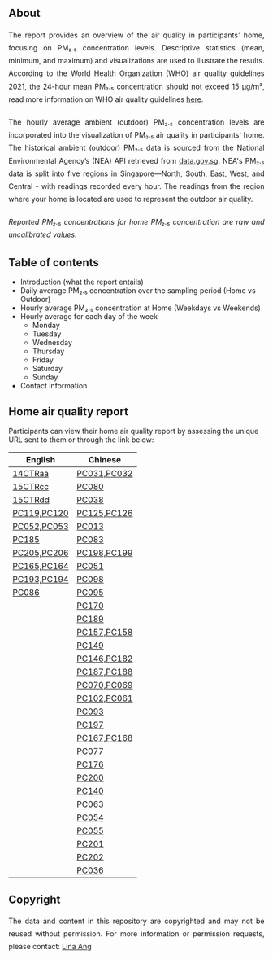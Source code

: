 ## About
<div style="text-align: justify; line-height: 1.8; margin-bottom: 20px;">
The report provides an overview of the air quality in participants' home, focusing on PM₂.₅ concentration levels. Descriptive statistics (mean, minimum, and maximum) and visualizations are used to illustrate the results. According to the World Health Organization (WHO) air quality guidelines 2021, the 24-hour mean PM₂.₅ concentration should not exceed 15 µg/m³, read more information on WHO air quality guidelines <a href="https://www.who.int/news-room/feature-stories/detail/what-are-the-who-air-quality-guidelines" target="_blank">here</a>.
</div>

<div style="text-align: justify; line-height: 1.8; margin-bottom: 20px;">
The hourly average ambient (outdoor) PM₂.₅ concentration levels are incorporated into the visualization of PM₂.₅ air quality in participants' home. The historical ambient (outdoor) PM₂.₅ data is sourced from the National Environmental Agency’s (NEA) API retrieved from <a href="https://data.gov.sg/datasets/d_e1058d6974c877257e32048ab128ad83/view#tag/default/GET/pm25" target="_blank">data.gov.sg</a>. NEA's PM₂.₅ data is split into five regions in Singapore—North, South, East, West, and Central - with readings recorded every hour. The readings from the region where your home is located are used to represent the outdoor air quality.
</div>

<div style="text-align: justify; line-height: 1.8; margin-bottom: 20px; font-style: italic;">
Reported PM₂.₅ concentrations for home PM₂.₅ concentration are raw and uncalibrated values.
</div>

## Table of contents
- Introduction (what the report entails)
- Daily average PM₂.₅ concentration over the sampling period (Home vs Outdoor)
- Hourly average PM₂.₅ concentration at Home (Weekdays vs Weekends)
- Hourly average for each day of the week
  - Monday
  - Tuesday
  - Wednesday
  - Thursday
  - Friday
  - Saturday
  - Sunday
- Contact information

## Home air quality report 
Participants can view their home air quality report by assessing the unique URL sent to them or through the link below:  
<table>
<thead>
<tr>
<th>English</th>
<th>Chinese</th>
</tr>
</thead>
<tbody>
<tr>
<td><a href="https://linaang.github.io/home-air-quality-reports/14CTRaa.html">14CTRaa</a></td>
<td><a href="https://linaang.github.io/home-air-quality-reports/PC031_PC032.html">PC031,PC032</a></td>
</tr>
<tr>
<td><a href="https://linaang.github.io/home-air-quality-reports/15CTRcc.html">15CTRcc</a></td>
<td><a href="https://linaang.github.io/home-air-quality-reports/PC080.html">PC080</a></td>
</tr>
<tr>
<td><a href="https://linaang.github.io/home-air-quality-reports/15CTRdd.html">15CTRdd</a></td>
<td><a href="https://linaang.github.io/home-air-quality-reports/PC038.html">PC038</a></td>
</tr>
<tr>
<td><a href="https://linaang.github.io/home-air-quality-reports/PC119_PC120.html">PC119,PC120</a></td>
<td><a href="https://linaang.github.io/home-air-quality-reports/PC125_PC126.html">PC125,PC126</a></td>
</tr>
<tr>
<td><a href="https://linaang.github.io/home-air-quality-reports/PC052_PC053.html">PC052,PC053</a></td>
<td><a href="https://linaang.github.io/home-air-quality-reports/PC013.html">PC013</a></td>
</tr>
<tr>
<td><a href="https://linaang.github.io/home-air-quality-reports/PC185.html">PC185</a></td>
<td><a href="https://linaang.github.io/home-air-quality-reports/PC083.html">PC083</a></td>
</tr>
<tr>
<td><a href="https://linaang.github.io/home-air-quality-reports/PC205_PC206.html">PC205,PC206</a></td>
<td><a href="https://linaang.github.io/home-air-quality-reports/PC198_PC199.html">PC198,PC199</a></td>
</tr>
<tr>
<td><a href="https://linaang.github.io/home-air-quality-reports/PC165_PC164.html">PC165,PC164</a></td>
<td><a href="https://linaang.github.io/home-air-quality-reports/PC051.html">PC051</a></td>
</tr>
<tr>
<td><a href="https://linaang.github.io/home-air-quality-reports/PC193_PC194.html">PC193,PC194</a></td>
<td><a href="https://linaang.github.io/home-air-quality-reports/PC098.html">PC098</a></td>
</tr>
<tr>
<td><a href="https://linaang.github.io/home-air-quality-reports/PC086.html">PC086</a></td>
<td><a href="https://linaang.github.io/home-air-quality-reports/PC095.html">PC095</a></td>
</tr>
<tr>
<td></td>
<td><a href="https://linaang.github.io/home-air-quality-reports/PC170.html">PC170</a></td>
</tr>
<tr>
<td></td>
<td><a href="https://linaang.github.io/home-air-quality-reports/PC189.html">PC189</a></td>
</tr>
<tr>
<td></td>
<td><a href="https://linaang.github.io/home-air-quality-reports/PC157_PC158.html">PC157,PC158</a></td>
</tr>
<tr>
<td></td>
<td><a href="https://linaang.github.io/home-air-quality-reports/PC149.html">PC149</a></td>
</tr>
<tr>
<td></td>
<td><a href="https://linaang.github.io/home-air-quality-reports/PC146_PC182.html">PC146,PC182</a></td>
</tr>
<tr>
<td></td>
<td><a href="https://linaang.github.io/home-air-quality-reports/PC187_PC188.html">PC187,PC188</a></td>
</tr>
<tr>
<td></td>
<td><a href="https://linaang.github.io/home-air-quality-reports/PC070_PC069.html">PC070,PC069</a></td>
</tr>
<tr>
<td></td>
<td><a href="https://linaang.github.io/home-air-quality-reports/PC102_PC061.html">PC102,PC061</a></td>
</tr>
<tr>
<td></td>
<td><a href="https://linaang.github.io/home-air-quality-reports/PC093.html">PC093</a></td>
</tr>
<tr>
<td></td>
<td><a href="https://linaang.github.io/home-air-quality-reports/PC197.html">PC197</a></td>
</tr>
<tr>
<td></td>
<td><a href="https://linaang.github.io/home-air-quality-reports/PC167_PC168.html">PC167,PC168</a></td>
</tr>
<tr>
<td></td>
<td><a href="https://linaang.github.io/home-air-quality-reports/PC077.html">PC077</a></td>
</tr>
<tr>
<td></td>
<td><a href="https://linaang.github.io/home-air-quality-reports/PC176.html">PC176</a></td>
</tr>
<tr>
<td></td>
<td><a href="https://linaang.github.io/home-air-quality-reports/PC200.html">PC200</a></td>
</tr>
<tr>
<td></td>
<td><a href="https://linaang.github.io/home-air-quality-reports/PC140.html">PC140</a></td>
</tr>
<tr>
<td></td>
<td><a href="https://linaang.github.io/home-air-quality-reports/PC063.html">PC063</a></td>
</tr>
<tr>
<td></td>
<td><a href="https://linaang.github.io/home-air-quality-reports/PC054.html">PC054</a></td>
</tr>
<tr>
<td></td>
<td><a href="https://linaang.github.io/home-air-quality-reports/PC055.html">PC055</a></td>
</tr>
<tr>
<td></td>
<td><a href="https://linaang.github.io/home-air-quality-reports/PC201.html">PC201</a></td>
</tr>
<tr>
<td></td>
<td><a href="https://linaang.github.io/home-air-quality-reports/PC202.html">PC202</a></td>
</tr>
<tr>
<td></td>
<td><a href="https://linaang.github.io/home-air-quality-reports/PC036.html">PC036</a></td>
</tr>
</tbody>
</table>
  
## Copyright
<div style="text-align: justify; line-height: 1.8; margin-bottom: 20px;">
The data and content in this repository are copyrighted and may not be reused without permission. For more information or permission requests, please contact: <a href="mailto:ephanli@nus.edu.sg">Lina Ang</a>
</div>
